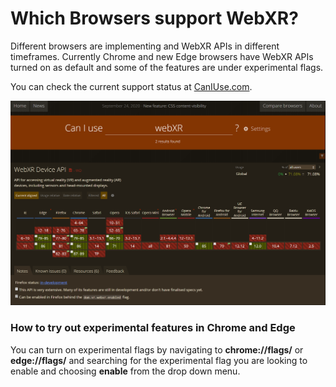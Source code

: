 # Which Browsers support WebXR?

Different browsers are implementing and WebXR APIs in different timeframes. Currently Chrome and new Edge browsers have WebXR APIs turned on as default and some of the features are under experimental flags. 

You can check the current support status at [CanIUse.com](https://caniuse.com/?search=webXR).

![Check browser support at CanIUse.com](../.gitbook/assets/caniusewebxr.png)

### How to try out experimental features in Chrome and Edge

You can turn on experimental flags by navigating to **chrome://flags/** or **edge://flags/** and searching for the experimental flag you are looking to enable and choosing **enable** from the drop down menu.

